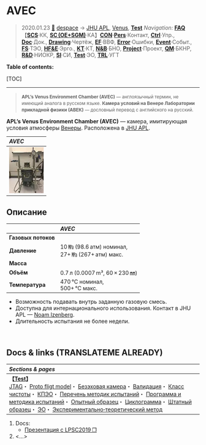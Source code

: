 # AVEC
> 2020.01.23 [🚀](../../index/index.md) [despace](index.md) → [JHU APL](contact/jhuapl.md), [Venus](venus.md), **[Test](test.md)**
> *Navigation:*
> **[FAQ](faq.md)**【**[SCS](scs.md)**·КК, **[SC (OE+SGM)](sc.md)**·КА】**[CON](contact.md)·[Pers](person.md)**·Контакт, **[Ctrl](control.md)**·Упр., **[Doc](doc.md)**·Док., **[Drawing](drawing.md)**·Чертёж, **[EF](ef.md)**·ВВФ, **[Error](error.md)**·Ошибки, **[Event](event.md)**·Событ., **[FS](fs.md)**·ТЭО, **[HF&E](hfe.md)**·Эрго., **[KT](kt.md)**·КТ, **[N&B](nnb.md)**·БНО, **[Project](project.md)**·Проект, **[QM](qm.md)**·БКНР, **[R&D](rnd.md)**·НИОКР, **[SI](si.md)**·СИ, **[Test](test.md)**·ЭО, **[TRL](trl.md)**·УГТ

**Table of contents:**

[TOC]

---

> <small>**APL’s Venus Environment Chamber (AVEC)** — англоязычный термин, не имеющий аналога в русском языке. **Камера условий на Венере Лаборатории прикладной физики (АВЕК)** — дословный перевод с английского на русский.</small>

**APL’s Venus Environment Chamber (AVEC)** — камера, имитирующая условия атмосферы [Венеры](venus.md). Расположена в [JHU APL](contact/jhuapl.md).

|*AVEC*|
|:-|
|[![](f/tests/avec_pic01_thumb.webp)](f/tests/avec_pic01.webp)|



## Описание
| |*AVEC*|
|:-|:-|
|**Газовых потоков**| |
|**Давление**|10 ㎫ (98.6 атм) номинал,<br> 27+ ㎫ (267+ атм) макс.|
|**Масса**| |
|**Объём**|0.7 л (0.0007 m³, 60 × 230 ㎜)|
|**Температура**|470 ℃ номинал,<br> 500+ ℃ макс.|

   - Возможность подавать внутрь заданную газовую смесь.
   - Доступна для интернационального использования. Контакт в JHU APL — [Noam Izenberg](person.md).
   - Длительность испытания не более недели.



<p style="page-break-after:always"> </p>

## Docs & links (TRANSLATEME ALREADY)
|*Sections & pages*|
|:-|
|**【[Test](test.md)】**<br> [JTAG](jtag.md)・ [Proto fligt model](pfm.md)・ [Безэховая камера](ach.md)・ [Валидация](vnv.md)・ [Класс чистоты](clean_lvl.md)・ [КПЭО](ctpr.md)・ [Перечень методик испытаний](list_tp.md)・ [Программа и методика испытаний](pmot.md)・ [Опытный образец](pilot_sample.md)・ [Циклограмма](obc.md)・ [Штатный образец](flight_unit.md)・ [ЭО](test.md)・ [Экспериментально‑теоретический метод](etetm.md)|

   1. Docs:
      - [Презентация с LPSC2019 ❐](f/tests/avec_doc01.pdf)
   1. <…>
